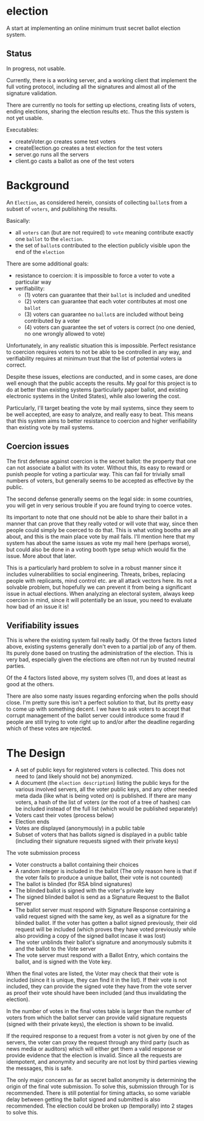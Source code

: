 election
========

A start at implementing an online minimum trust secret ballot election system.

Status
------

In progress, not usable.

Currently, there is a working server, and a working client that implement the full voting protocol,
including all the signatures and almost all of the signature validation.

There are currently no tools for setting up elections, creating lists of voters, ending elections,
sharing the election results etc. Thus the this system is not yet usable.

Executables:
- createVoter.go creates some test voters
- createElection.go creates a test election for the test voters
- server.go runs all the servers 
- client.go casts a ballot as one of the test voters

Background
==========

An `Election`, as considered herein, consists of collecting `ballot`s from a subset of `voters`, and publishing the results.

Basically:
- all `voters` can (but are not required) to `vote` meaning contribute exactly one `ballot` to the `election`.
- the set of `ballot`s contributed to the election publicly visible upon the end of the `election`

There are some additional goals:
- resistance to coercion: it is impossible to force a voter to vote a particular way
- verifiability:
    - (1) voters can guarantee that their `ballot` is included and unedited
    - (2) voters can guarantee that each voter contributes at most one `ballot`
    - (3) voters can guarantee no `ballot`s are included without being contributed by a voter
    - (4) voters can guarantee the set of voters is correct (no one denied, no one wrongly allowed to vote)
    
Unfortunately, in any realistic situation this is impossible. Perfect resistance to coercion requires
voters to not be able to be controlled in any way,
and verifiability requires at minimum trust that the list of potential voters ia correct.

Despite these issues, elections are conducted, and in some cases, are done well enough that the public accepts the results.
My goal for this project is to do at better than existing systems
(particularly paper ballot, and existing electronic systems in the United States), while also lowering the cost.


Particularly, I'll target beating the vote by mail systems, since they seem to be well accepted,
are easy to analyze, and really easy to beat.
This means that this system aims to better resistance to coercion and higher verifiability
than existing vote by mail systems.


Coercion issues
---------------

The first defense against coercion is the secret ballot: the property that one can not associate a ballot with its voter.
Without this, its easy to reward or punish people for voting a particular way. This can fail for trivially small numbers of voters,
but generally seems to be accepted as effective by the public.

The second defense generally seems on the legal side: in some countries, you will get in very serious trouble if you are found
trying to coerce votes.

Its important to note that one should not be able to share their ballot in a manner that can prove that they really voted or will vote that way,
since then people could simply be coerced to do that. This is what voting booths are all about, and this is the main place vote by mail fails.
I'll mention here that my system has about the same issues as vote my mail here (perhaps worse),
but could also be done in a voting booth type setup which would fix the issue. More about that later.

This is a particularly hard problem to solve in a robust manner since it includes vulnerabilities to social engineering.
Threats, bribes, replacing people with replicants, mind control etc. are all attack vectors here. Its not a solvable problem,
but hopefully we can prevent it from being a significant issue in actual elections. When analyzing an electoral system, always
keep coercion in mind, since it will potentially be an issue, you need to evaluate how bad of an issue it is!

Verifiability issues
--------------------

This is where the existing system fail really badly. Of the three factors listed above, existing systems generally
don't even to a partial job of any of them. Its purely done based on trusting the administration of the election.
This is very bad, especially given the elections are often not run by trusted neutral parties.

Of the 4 factors listed above, my system solves (1), and does at least as good at the others.

There are also some nasty issues regarding enforcing when the polls should close. I'm pretty sure this isn't a perfect solution to that,
but its pretty easy to come up with something decent. I we have to ask voters to accept that corrupt management of the ballot server could
introduce some fraud if people are still trying to vote right up to and/or after the deadline regarding which of these votes are rejected.

The Design
==========
- A set of public keys for registered voters is collected. This does not need to (and likely should not be) anonymized.
- A document (the `election description`) listing the public keys for the various involved servers, all the voter public keys, and any other needed meta dada (like what is being voted on)
is published. If there are many voters, a hash of the list of voters (or the root of a tree of hashes) can be included instead of the full list (which would be published separately)
- Voters cast their votes (process below)
- Election ends
- Votes are displayed (anonymously) in a public table
- Subset of voters that has ballots signed is displayed in a public table (including their signature requests signed with their private keys)

The vote submission process
- Voter constructs a ballot containing their choices
- A random integer is included in the ballot (The only reason here is that if the voter fails to produce a unique ballot, their vote is not counted)
- The ballot is blinded (for RSA blind signatures)
- The blinded ballot is signed with the voter's private key
- The signed blinded ballot is send as a Signature Request to the Ballot server
- The ballot server must respond with Signature Response containing a valid request signed with the same key,
as well as a signature for the blinded ballot. If the voter has gotten a ballot signed previously, their old request will be included
(which proves they have voted previously while also providing a copy of the signed ballot incase it was lost)
- The voter unblinds their ballot's signature and anonymously submits it and the ballot to the Vote server
- The vote server must respond with a Ballot Entry, which contains the ballot, and is signed with the Vote key.

When the final votes are listed, the Voter may check that their vote is included (since it is unique, they can find it in the list).
If their vote is not included, they can provide the signed vote they have from the vote server as proof their vote should have been included (and thus invalidating the election).

In the number of votes in the final votes table is larger than the number of voters from which the ballot server can provide valid signature requests (signed with their private keys),
the election is shown to be invalid.

If the required response to a request from a voter is not given by one of the servers, the voter can proxy the request through any third party (such as news media or auditors) which will either
get them a valid response or provide evidence that the election is invalid. Since all the requests are idempotent, and anonymity  and security are not lost by third parties viewing the messages, this is safe.

The only major concern as far as secret ballot anonymity is determining the origin of the final vote submission. To solve this, submission through Tor is recommended. There is still potential for timing attacks,
so some variable delay between getting the ballot signed and submitted is also recommended. The election could be broken up (temporally) into 2 stages to solve this.